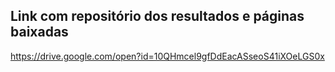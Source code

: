 ## Link com repositório dos resultados e páginas baixadas

https://drive.google.com/open?id=10QHmcel9gfDdEacASseoS41iXOeLGS0x


